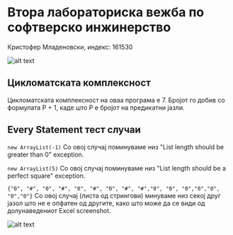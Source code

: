 # Втора лабораториска вежба по софтверско инжинерство
Кристофер Младеновски, индекс: 161530

![alt text](https://i.imgur.com/AhQQT2Z.png)


## Цикломатската комплексност
Цикломатската комплексност на оваа програма е 7. Бројот го добив со формулата P + 1, каде што P е бројот на предикатни јазли.

## Every Statement тест случаи

```new ArrayList(-1)``` Со овој случај поминуваме низ "List length should be greater than 0" exception.

```new ArrayList(5)``` Со овој случај поминуваме низ "List length should be a perfect square" exception.

```{"0", "#", "0", "#", "0", "#", "0", "#", "#","0", "0", "0","0","0", "0","0"}``` Со овој случај (листа од стрингови) минуваме низ секој друг јазол што не е опфатен од другите, како што може да се види од долунаведениот Excel screenshot.

![alt text](https://i.imgur.com/Pko1oNL.png)
